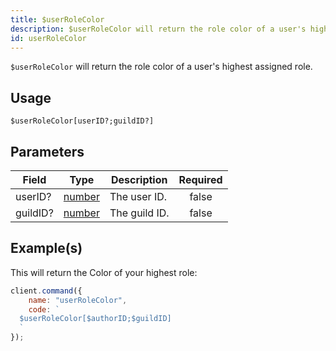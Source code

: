 ```yaml
---
title: $userRoleColor
description: $userRoleColor will return the role color of a user's highest assigned role.
id: userRoleColor
---
```


`$userRoleColor` will return the role color of a user's highest assigned role.

## Usage

```aoi
$userRoleColor[userID?;guildID?]
```

## Parameters

| Field    | Type                                                                                              | Description   | Required |
| -------- | ------------------------------------------------------------------------------------------------- | ------------- | :------: |
| userID?  | [number](https://developer.mozilla.org/en-US/docs/Web/JavaScript/Reference/Global_Objects/Number) | The user ID.  |  false   |
| guildID? | [number](https://developer.mozilla.org/en-US/docs/Web/JavaScript/Reference/Global_Objects/Number) | The guild ID. |  false   |

## Example(s)

This will return the Color of your highest role:

```javascript
client.command({
    name: "userRoleColor",
    code: `
  $userRoleColor[$authorID;$guildID]
  `
});
```
